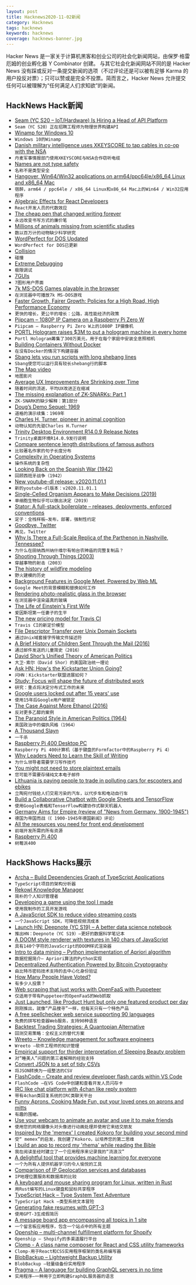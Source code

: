 ```yaml
---
layout: post
title: Hacknews2020-11-02新闻
category: Hacknews
tags: hacknews
keywords: hacknews
coverage: hacknews-banner.jpg
---
```


Hacker News 是一家关于计算机黑客和创业公司的社会化新闻网站，由保罗·格雷厄姆的创业孵化器 Y Combinator 创建。
与其它社会化新闻网站不同的是 Hacker News 没有踩或反对一条提交新闻的选项（不过评论还是可以被有足够 Karma 的用户投反对票）；只可以赞或是完全不投票。简而言之，Hacker News 允许提交任何可以被理解为“任何满足人们求知欲”的新闻。

## HackNews Hack新闻


- [Seam (YC S20 – IoT/Hardware) Is Hiring a Head of API Platform](https://www.workatastartup.com/companies/21800)
- `Seam（YC S20）正在招聘工程师为物理世界构建API`
- [Winamp for Windows 10](http://www.mywinamp.com/winamp-for-windows-10-download/)
- `Windows 10的Winamp`
- [Danish military intelligence uses XKEYSCORE to tap cables in co-op with the NSA](https://www.electrospaces.net/2020/10/danish-military-intelligence-uses.html)
- `丹麦军事情报部门使用XKEYSCORE与NSA合作窃听电缆`
- [Names are not type safety](http://lexi-lambda.github.io/blog/2020/11/01/names-are-not-type-safety/)
- `名称不是类型安全`
- [Hangover, Win64/Win32 applications on arm64/ppc64le/x86_64 Linux and x86_64 Mac](https://github.com/AndreRH/hangover)
- `宿醉，arm64 / ppc64le / x86_64 Linux和x86_64 Mac上的Win64 / Win32应用程序`
- [Algebraic Effects for React Developers](https://reesew.io/posts/react-algebraic-effects)
- `React开发人员的代数效应`
- [The cheap pen that changed writing forever](https://www.bbc.com/future/article/20201028-history-of-the-ballpoint-pen)
- `永远改变书写方式的廉价笔`
- [Millions of animals missing from scientific studies](https://www.sciencemag.org/news/2020/10/millions-animals-may-be-missing-scientific-studies)
- `数以百万计的动物缺少科学研究`
- [WordPerfect for DOS Updated](http://www.columbia.edu/~em36/wpdos/)
- `WordPerfect for DOS已更新`
- [Collision](https://fiftytwo.in/story/collision/)
- `碰撞`
- [Extreme Debugging](https://squanderingti.me/blog/2020/10/28/extreme-debugging.html)
- `极限调试`
- [7GUIs](https://eugenkiss.github.io/7guis/tasks/)
- `7图形用户界面`
- [7k MS-DOS Games playable in the browser](https://archive.org/details/softwarelibrary_msdos_games?&sort=-downloads&page=1)
- `在浏览器中可播放7k MS-DOS游戏`
- [Faster Growth, Fairer Growth: Policies for a High Road, High Performance Economy](https://www.niskanencenter.org/faster_fairer/agenda.html)
- `更快的增长，更公平的增长：公路，高性能经济的政策`
- [Piipcam – 1080P IP Camera on a Raspberry Pi Zero W](https://github.com/sepfy/piipcam)
- `Piipcam – Raspberry Pi Zero W上的1080P IP摄像机`
- [PORTL Hologram raises $3M to put a hologram machine in every home](https://techcrunch.com/2020/10/29/portl-hologram-raises-3m-to-put-a-hologram-machine-in-every-home/)
- `Portl Hologram筹集了300万美元，用于在每个家庭中安装全息照相机`
- [Building Containers Without Docker](https://blog.alexellis.io/building-containers-without-docker/)
- `在没有Docker的情况下构建容器`
- [Sbang lets you run scripts with long shebang lines](https://github.com/spack/sbang)
- `Sbang使您可以运行具有较长shebang行的脚本`
- [The Map video](https://www.hustwit.com/the-map)
- `地图影片`
- [Average UX Improvements Are Shrinking over Time](https://www.nngroup.com/articles/ux-gains-shrinking/)
- `随着时间的流逝，平均UX改进正在缩减`
- [The missing explanation of ZK-SNARKs: Part 1](https://www.cryptologie.net/article/507/the-missing-explanation-of-zk-snarks/)
- `ZK-SNARK的缺少解释：第1部分`
- [Doug’s Demo Sequel: 1969](https://www.dougengelbart.org/content/view/378)
- `道格的演示续集：1969年`
- [Charles H. Turner, pioneer in animal cognition](https://science.sciencemag.org/content/370/6516/530)
- `动物认知的先驱Charles H.Turner`
- [Trinity Desktop Environment R14.0.9 Release Notes](https://wiki.trinitydesktop.org/Release_Notes_For_R14.0.9)
- `Trinity桌面环境R14.0.9发行说明`
- [Compare sentence length distributions of famous authors](https://sentence-length.netlify.app/)
- `比较著名作家的句子长度分布`
- [Complexity in Operating Systems](https://x86.lol/generic/2020/10/30/complexity-in-operating-systems.html)
- `操作系统的复杂性`
- [Looking Back on the Spanish War (1942)](https://www.orwellfoundation.com/the-orwell-foundation/orwell/essays-and-other-works/looking-back-on-the-spanish-war/)
- `回顾西班牙战争（1942）`
- [New youtube-dl release: v2020.11.01.1](https://youtube-dl.org/)
- `新的youtube-dl版本：v2020.11.01.1`
- [Single-Celled Organism Appears to Make Decisions (2019)](https://www.the-scientist.com/news-opinion/single-celled-organism-appears-to-make-decisions-66818)
- `单细胞生物似乎可以做出决定（2019）`
- [Stator: A full-stack boilerplate – releases, deployments, enforced conventions](https://github.com/chocolat-chaud-io/stator)
- `定子：全栈样板–发布，部署，强制性约定`
- [Goodbye, Twitter](https://sneak.berlin/20201031/goodbye-twitter/)
- `再见，Twitter`
- [Why Is There a Full-Scale Replica of the Parthenon in Nashville, Tennessee?](https://www.artsy.net/article/artsy-editorial-full-scale-replica-parthenon-nashville-tennessee/)
- `为什么在田纳西州纳什维尔有帕台农神庙的完整复制品？`
- [Shooting Through Things (2003)](http://games.moria.org.uk/doom/research/shooting-through-things)
- `穿越事物的射击（2003）`
- [The history of wildfire modeling](https://triplebyte.com/blog/the-history-of-wildfire-modeling?hnpost)
- `野火建模的历史`
- [Background Features in Google Meet, Powered by Web ML](https://ai.googleblog.com/2020/10/background-features-in-google-meet.html)
- `Google Meet的背景模糊和替换如何工作`
- [Rendering photo-realistic glass in the browser](https://domenicobrz.github.io/webgl/projects/SSRefractionDepthPeeling/)
- `在浏览器中渲染逼真的玻璃`
- [The Life of Einstein's First Wife](https://blogs.scientificamerican.com/guest-blog/the-forgotten-life-of-einsteins-first-wife/)
- `爱因斯坦第一任妻子的生平`
- [The new pricing model for Travis CI](https://blog.travis-ci.com/2020-11-02-travis-ci-new-billing)
- `Travis CI的新定价模型`
- [File Descriptor Transfer over Unix Domain Sockets](https://copyconstruct.medium.com/file-descriptor-transfer-over-unix-domain-sockets-dcbbf5b3b6ec)
- `通过Unix域套接字传输文件描述符`
- [A Brief History of Children Sent Through the Mail (2016)](https://www.smithsonianmag.com/smart-news/brief-history-children-sent-through-mail-180959372/)
- `通过邮件发送的儿童简史（2016）`
- [David Shor’s Unified Theory of American Politics](https://nymag.com/intelligencer/2020/07/david-shor-cancel-culture-2020-election-theory-polls.html)
- `大卫·索尔（David Shor）的美国政治统一理论`
- [Ask HN: How's the Kickstarter Union Going?](item?id=24964870)
- `问HN：Kickstarter联盟进展如何？`
- [Study: Focus will shape the future of distributed work](https://blog.dropbox.com/topics/work-culture/economist-intelligence-unit-distributed-work-study)
- `研究：重点将决定分布式工作的未来`
- [Google users locked out after 15 years' use](https://www.businessinsider.com/google-users-locked-out-after-years-2020-10)
- `使用15年后Google用户被锁定`
- [The Case Against More Ethanol (2016)](https://e360.yale.edu/features/the_case_against_ethanol_bad_for_environment)
- `反对更多乙醇的案例`
- [The Paranoid Style in American Politics (1964)](https://harpers.org/archive/1964/11/the-paranoid-style-in-american-politics/)
- `美国政治中的偏执风格（1964）`
- [A Thousand Slayn](https://www.lrb.co.uk/the-paper/v42/n21/barbara-newman/a-thousand-slayn)
- `一千杀`
- [Raspberry Pi 400 Desktop PC](https://www.raspberrypi.org/blog/raspberry-pi-400-the-70-desktop-pc/)
- `Raspberry Pi 400计算机（基于键盘的Formfactor中的Raspberry Pi 4）`
- [Why Leaders Need to Learn the Skill of Writing](https://fromthegreennotebook.com/2020/10/03/why-leaders-need-to-learn-the-skill-of-writing/)
- `为什么领导者需要学习写作技巧`
- [You might not need to store plaintext emails](https://blog.klungo.no/2020/11/01/you-might-not-need-to-store-plaintext-emails/)
- `您可能不需要存储纯文本电子邮件`
- [Lithuania is paying people to trade in polluting cars for escooters and ebikes](https://thenextweb.com/shift/2020/10/29/lithuania-cash-for-clunkers-scheme-old-cars-out-escooters-in-ebikes/)
- `立陶宛付钱给人们交易污染的汽车，以代步车和电动自行车`
- [Build a Collaborative Chatbot with Google Sheets and TensorFlow](https://jonathanbgn.com/nlp/2020/09/29/chatbot-universal-sentence-encoder.html)
- `使用Google表格和TensorFlow构建协作式聊天机器人`
- [Germany Aims for Empire (review of "News from Germany, 1900-1945")](https://newramblerreview.com/book-reviews/history/breaking-news-germany-aims-for-empire)
- `德国为帝国而战（《 1900-1945年德国新闻》评论）`
- [All the resources you need for front end development](http://github.com/developer-resources/frontend-development)
- `前端开发所需的所有资源`
- [Raspberry Pi 400](https://www.raspberrypi.org/products/raspberry-pi-400/)
- `树莓派400`


## HackShows Hacks展示

- [ Archa – Build Dependencies Graph of TypeScript Applications](https://arc.patico.pro)
- `TypeScript项目的架构分析器`
- [ Rekowl Knowledge Manager](https://rekowl.com/)
- `简朴的个人知识管理者`
- [ Developing a game using the tool I made](https://victorribeiro.com/kingdomClone/)
- `使用我制作的工具开发游戏`
- [ A JavaScript SDK to reduce video streaming costs](https://api.peervadoo.com/test)
- `一个JavaScript SDK，可降低视频流成本`
- [Launch HN: Deepnote (YC S19) – A better data science notebook](item?id=24942797)
- `推出HN：Deepnote（YC S19）–更好的数据科学笔记本`
- [ A DOOM style renderer with textures in 140 chars of JavaScript](https://www.dwitter.net/d/20436)
- `具有140个字符的JavaScript的DOOM样式渲染器`
- [ Intro to data mining – Python implementation of Apriori algorithm](https://github.com/chonyy/apriori_python)
- `数据挖掘简介– Apriori算法的Python实现`
- [ Decentralized Authentication Powered by Bitcoin Cryptography](https://starfish.computer)
- `由比特币密码技术支持的去中心化身份验证`
- [ How Many People Have Voted?](https://howmanypeoplevoted.com/)
- `有多少人投票？`
- [ Web scraping that just works with OpenFaaS with Puppeteer](https://www.openfaas.com/blog/puppeteer-scraping/)
- `仅适用于带有Puppeteer的OpenFaaS的Web抓取`
- [ Just Launched, like Product Hunt but only one featured product per day](https://just-launched.dev)
- `刚刚推出，就像“产品搜寻”一样，但每天只有一个特色产品`
- [ A free spellchecker web service supporting 90 languages](https://spell.toolforge.org/)
- `免费的拼写检查器Web服务，支持90种语言`
- [ Backtest Trading Strategies: A Quantopian Alternative](https://www.tradytics.com/backtester)
- `回测交易策略：全权主义的替代方案`
- [ Wreeto – Knowledge management for software engineers](https://wreeto.com)
- `Wreeto –软件工程师的知识管理`
- [ Empirical support for thirder interpretation of Sleeping Beauty problem](https://github.com/seisvelas/SleepingJulia/blob/main/sleeping.jl.ipynb)
- `对“睡美人”问题的第三者解释的经验支持`
- [ Convert JSON to a set of tidy CSVs](https://github.com/uktrade/tidy-json-to-csv)
- `将JSON转换为一组整洁的CSV`
- [ FlashCode – Create and review developer flash cards within VS Code](https://marketplace.visualstudio.com/items?itemName=codespaces-Contrib.flashcode)
- `FlashCode –在VS Code中创建和查看开发人员闪存卡`
- [ IRC like chat platform with 4chan like reply system](item?id=24955109)
- `带有4chan类回复系统的IRC类聊天平台`
- [ Funny Aprons. Cooking Made Fun, put your loved ones on aprons and mitts](https://buyfunnyaprons.com/)
- `有趣的围裙。`
- [ Use your webcam to animate an avatar and use it to make friends](https://alto.lol)
- `使用您的网络摄像头对头像进行动画处理并使用它来结交朋友`
- [ Inspired by the 'memex' I created Kokoro for building your second mind](item?id=24943014)
- `受“ memex”的启发，我创建了Kokoro，以培养您的第二思维`
- [ I build an app to record my 'rhema' while reading the Bible](https://deeperingod.com)
- `我在阅读圣经时建立了一个应用程序来记录我的“流浪汉”`
- [ A delightful tool that provides machine learning for everyone](https://github.com/nidhaloff/igel/tree/master)
- `一个为所有人提供机器学习的令人愉悦的工具`
- [ Comparison of IP Geolocation services and databases](https://resolve.rs/ip/geolocation.html)
- `IP地理位置服务和数据库的比较`
- [ A keyboard and mouse sharing program for Linux, written in Rust](https://github.com/htrefil/rkvm)
- `用Rust编写的Linux键盘和鼠标共享程序`
- [ TypeScript Hack – Type System Text Adventure](https://ricklove.me/typescript-type-system-adventure)
- `TypeScript Hack –类型系统文本冒险`
- [ Generating fake resumes with GPT-3](https://gpt3.jsonresume.org/)
- `使用GPT-3生成假简历`
- [ A message board app encompassing all topics in 1 site](https://cliqbeta.herokuapp.com/)
- `一个留言板应用程序，包含一个站点中的所有主题`
- [ Openship – multi-channel fulfillment platform for Shopify](https://openship.org)
- `Openship – Shopify的多渠道履行平台`
- [ Clomp - A class name composer for React and CSS utility frameworks](https://github.com/zaccanoy/clomp)
- `Clomp-用于React和CSS实用程序框架的类名称编写器`
- [ BlobBackup – Lightweight Backup Utility](https://blobbackup.com)
- `BlobBackup –轻量级备份实用程序`
- [ Pragma – A language for building GraphQL servers in no time](https://github.com/pragmalang/pragma)
- `实用程序–一种用于立即构建GraphQL服务器的语言`

